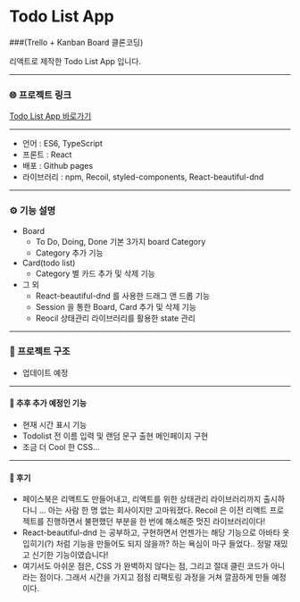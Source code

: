 # Todo List App 
###(Trello + Kanban Board 클론코딩)

리액트로 제작한 Todo List App 입니다.

------------

### 🌐 프로젝트 링크

[Todo List App 바로가기](https://Leesugyoung.github.io/To-Do-List-App)

------------

- 언어 : ES6, TypeScript
- 프론트 : React
- 배포 : Github pages
- 라이브러리 : npm, Recoil, styled-components, React-beautiful-dnd

------------

### ⚙️ 기능 설명

- Board
    - To Do, Doing, Done 기본 3가지 board Category
    - Category 추가 기능
- Card(todo list)
    - Category 별 카드 추가 및 삭제 기능
- 그 외
    - React-beautiful-dnd 를 사용한 드래그 앤 드롭 기능
    - Session 을 통한 Board, Card 추가 및 삭제 기능
    - Reocil 상태관리 라이브러리를 활용한 state 관리

------------

### 📝 프로젝트 구조

- 업데이트 예정

------------

#### 🤯 추후 추가 예정인 기능

- 현재 시간 표시 기능
- Todolist 전 이름 입력 및 랜덤 문구 출현 메인페이지 구현
- 조금 더 Cool 한 CSS...

------------

#### 🤗 후기

- 페이스북은 리액트도 만들어내고, 리액트를 위한 상태관리 라이브러리까지 출시하다니 … 아는 사람 한 명 없는 회사이지만 고마워졌다. Recoil 은 이전 리액트 프로젝트를 진행하면서 불편했던 부분을 한 번에 해소해준 멋진 라이브러리이다!
- React-beautiful-dnd 는 공부하고, 구현하면서 언젠가는 해당 기능으로 아바타 옷입히기(?) 처럼 기능을 만들어도 되지 않을까? 하는 욕심이 마구 들었다.. 정말 재밌고 신기한 기능이였습니다!
- 여기서도 아쉬운 점은, CSS 가 완벽하지 않다는 점, 그리고 절대 클린 코드가 아니라는 점이다. 그래서 시간을 가지고 점점 리팩토링 과정을 거쳐 깔끔하게 만들 예정이다.
